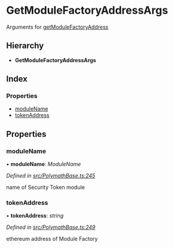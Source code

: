 # GetModuleFactoryAddressArgs

Arguments for [getModuleFactoryAddress](../classes/_polymathbase_.polymathbase.md#getmodulefactoryaddress)

## Hierarchy

* **GetModuleFactoryAddressArgs**

## Index

### Properties

* [moduleName](../interfaces/_polymathbase_.getmodulefactoryaddressargs.md#modulename)
* [tokenAddress](../interfaces/_polymathbase_.getmodulefactoryaddressargs.md#tokenaddress)

## Properties

### moduleName

• **moduleName**: _ModuleName_

_Defined in_ [_src/PolymathBase.ts:245_](https://github.com/PolymathNetwork/polymath-sdk/blob/e8bbc1e/src/PolymathBase.ts#L245)

name of Security Token module

### tokenAddress

• **tokenAddress**: _string_

_Defined in_ [_src/PolymathBase.ts:249_](https://github.com/PolymathNetwork/polymath-sdk/blob/e8bbc1e/src/PolymathBase.ts#L249)

ethereum address of Module Factory


